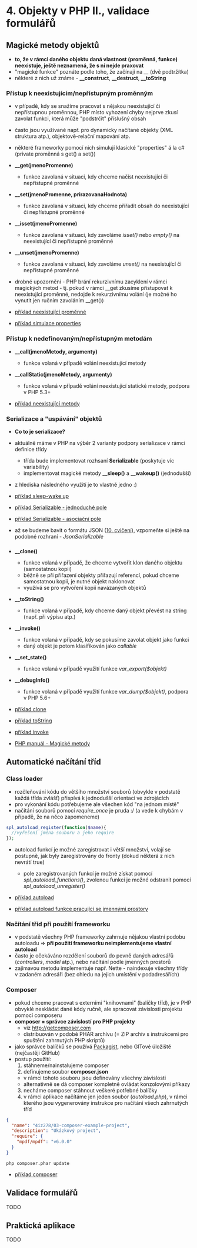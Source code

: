 # 4. Objekty v PHP II., validace formulářů

## Magické metody objektů
* **to, že v rámci daného objektu daná vlastnost (proměnná, funkce) neexistuje, ještě neznamená, že s ní nejde praxovat**
* "magické funkce" poznáte podle toho, že začínají na *__* (dvě podtržítka)
* některé z nich už známe - **__construct**, **__destruct**, **__toString**

### Přístup k neexistujícím/nepřístupným proměnným
* v případě, kdy se snažíme pracovat s nějakou neexistující či nepřístupnou proměnnou, PHP místo vyhození chyby nejprve zkusí zavolat funkci, která může "podstrčit" příslušný obsah
* často jsou využívané např. pro dynamicky načítané objekty (XML struktura atp.), objektově-relační mapování atp.
* některé frameworky pomocí nich simulují klasické "properties" á la c# (private proměnná s get() a set())
* **__get(jmenoPromenne)**
  * funkce zavolaná v situaci, kdy chceme načíst neexistující či nepřístupné proměnné
* **__set(jmenoPromenne, prirazovanaHodnota)**
  * funkce zavolaná v situaci, kdy chceme přiřadit obsah do neexistující či nepřístupné proměnné
* **__isset(jmenoPromenne)**
  * funkce zavolaná v situaci, kdy zavoláme *isset()* nebo *empty()* na neexistující či nepřístupné proměnné
* **__unset(jmenoPromenne)**
  * funkce zavolaná v situaci, kdy zavoláme *unset()* na neexistující či nepřístupné proměnné

* drobné upozornění - PHP brání rekurzivnímu zacyklení v rámci magických metod - tj. pokud v rámci __get zkusíme přistupovat k neexistující proměnné, nedojde k rekurzivnímu volání (je možné ho vynutit jen ručním zavoláním __get())

* [příklad neexistující proměnné](./04-magicke-promenne.php)
* [příklad simulace properties](./04-magicke-getset.php)

### Přístup k nedefinovaným/nepřístupným metodám
* **__call(jmenoMetody, argumenty)**
  * funkce volaná v případě volání neexistující metody
* **__callStatic(jmenoMetody, argumenty)**
  * funkce volaná v případě volání neexistující statické metody, podpora v PHP 5.3+

* [příklad neexistující metody](./04-magicke-metody.php)

### Serializace a "uspávání" objektů
* **Co to je serializace?**
* aktuálně máme v PHP na výběr 2 varianty podpory serializace v rámci definice třídy
  * třída bude implementovat rozhsaní **Serializable** (poskytuje víc variability)
  * implementovat magické metody **__sleep()** a **__wakeup()** (jednodušší)
* z hlediska následného využití je to vlastně jedno :)

* [příklad sleep-wake up](./04-sleep-wakeup.php)
* [příklad Serializable - jednoduché pole](./04-serializable-v2.php)
* [příklad Serializable - asociační pole](./04-serializable.php)

* až se budeme bavit o formátu JSON ([10. cvičení](./10-json-xml)), vzpomeňte si ještě na podobné rozhraní - *JsonSerializable*

###
* **__clone()**
  * funkce volaná v případě, že chceme vytvořit klon daného objektu (samostatnou kopii)
  * běžně se při přiřazení objekty přiřazují referencí, pokud chceme samostatnou kopii, je nutné objekt naklonovat
  * využívá se pro vytvoření kopií navázaných objektů
* **__toString()**
  * funkce volaná v případě, kdy chceme daný objekt převést na string (např. při výpisu atp.)
* **__invoke()**
  * funkce volaná v případě, kdy se pokusíme zavolat objekt jako funkci
  * daný objekt je potom klasifikován jako *callable*
* **__set_state()**
  * funkce volaná v případě využití funkce *var_export($objekt)*
* **__debugInfo()**
  * funkce volaná v případě využití funkce *var_dump($objekt)*, podpora v PHP 5.6+

* [příklad clone](./04-magicke-clone.php)
* [příklad toString](./04-magicke-toString.php)
* [příklad invoke](./04-magicke-invoke.php)
* [PHP manuál - Magické metody](http://php.net/manual/en/language.oop5.magic.php)


## Automatické načítání tříd
### Class loader
* rozčleňování kódu do většího množství souborů (obvykle v podstatě každá třída zvlášť) přispívá k jednodušší orientaci ve zdrojácích
* pro vykonání kódu potřebujeme ale všechen kód "na jednom místě"
* načítání souborů pomocí *require_once* je pruda :/ (a vede k chybám v případě, že na něco zapomeneme)

```php
spl_autoload_register(function($name){
  //vyřešení jména souboru a jeho require
});
```
* autoload funkcí je možné zaregistrovat i větší množství, volají se postupně, jak byly zaregistrovány do fronty (dokud některá z nich nevrátí true)
  * pole zaregistrovaných funkcí je možné získat pomocí *spl_autoload_functions()*, zvolenou funkci je možné odstranit pomocí *spl_autoload_unregister()*

* [příklad autoload](./04-autoload)
* [příklad autoload funkce pracující se jmennými prostory](./04-autoload-namespaces.php)

### Načítání tříd při použítí frameworku
* v podstatě všechny PHP frameworky zahrnuje nějakou vlastní podobu autoloadu => **při použití frameworku neimplementujeme vlastní autoload**
* často je očekáváno rozdělení souborů do pevně daných adresářů (*controllers*, *model* atp.), nebo načítání podle jmenných prostorů
* zajímavou metodu implementuje např. Nette - naindexuje všechny třídy v zadaném adresáři (bez ohledu na jejich umístění v podadresářích)

### Composer
* pokud chceme pracovat s externími "knihovnami" (balíčky tříd), je v PHP obvyklé neskládat dané kódy ručně, ale spracovat závislosti projektu pomocí composeru
* **composer = správce závislostí pro PHP projekty**
  * viz http://getcomposer.com
  * distribuován v podobě PHAR archívu (= ZIP archív s instrukcemi pro spuštění zahrnutých PHP skriptů)
* jako správce balíčků se používá [Packagist](https://packagist.org/), nebo GITové úložiště (nejčastěji GitHub)
* postup použití:
  1. stáhneme/nainstalujeme composer
  2. definujeme soubor **composer.json**
    * v rámci tohoto souboru jsou definovány všechny závislosti
    * alternativně se dá composer kompletně ovládat konzolovými příkazy
  3. necháme composer stáhnout veškeré potřebné balíčky
  4. v rámci aplikace načítáme jen jeden soubor (*autoload.php*), v rámci kterého jsou vygenerovány instrukce pro načítání všech zahrnutých tříd

```json
{
  "name": "4iz278/03-composer-example-project",
  "description": "Ukázkový project",
  "require": {
    "mpdf/mpdf": "v6.0.0"
  }
}
```
```
php composer.phar update
```

* [příklad composer](./04-composer-example-project)

## Validace formulářů
TODO

## Praktická aplikace
TODO
